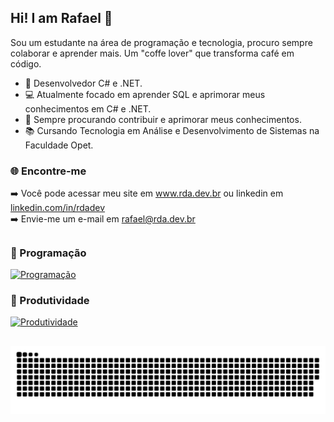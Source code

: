 ## Hi! I am Rafael 👋
Sou um estudante na área de programação e tecnologia, procuro sempre colaborar e aprender mais. 
Um "coffe lover" que transforma café em código.

- 🌱 Desenvolvedor C# e .NET.
- 💻 Atualmente focado em aprender SQL e aprimorar meus conhecimentos em C# e .NET.
- 🔭 Sempre procurando contribuir e aprimorar meus conhecimentos.
- 📚 Cursando Tecnologia em Análise e Desenvolvimento de Sistemas na Faculdade Opet.

### 🌐 Encontre-me
<div>
➡️ Você pode acessar meu site em <a href="https://rda.dev.br" target="_blank" rel="noopener noreferrer">www.rda.dev.br</a> ou linkedin em <a href="https://linkedin.com/in/rdadev/" target="_blank" rel="noopener noreferrer">linkedin.com/in/rdadev</a>
<br/>
➡️ Envie-me um e-mail em <a href="mailto:rafael@rda.dev.br">rafael@rda.dev.br</a>
</div>

##

### 🚀 Programação
[<img src="https://skillicons.dev/icons?i=html,css,js,mysql,postgresql,php,cs" alt="Programação"/>](https://github.com/rdadev)

### 📠 Produtividade
[<img src="https://skillicons.dev/icons?i=ai,ps,cloudflare,vercel,azure,vscode,visualstudio,git,linux" alt="Produtividade"/>](https://github.com/rdadev)

##

<picture>
  <source media="(prefers-color-scheme: dark)" srcset="https://raw.githubusercontent.com/rdadev/rdadev/output/github-contribution-grid-snake-dark.svg">
  <source media="(prefers-color-scheme: light)" srcset="https://raw.githubusercontent.com/rdadev/rdadev/output/github-contribution-grid-snake.svg">
  <img alt="github contribution grid snake animation" src="https://raw.githubusercontent.com/rdadev/rdadev/output/github-contribution-grid-snake.svg">
</picture>
